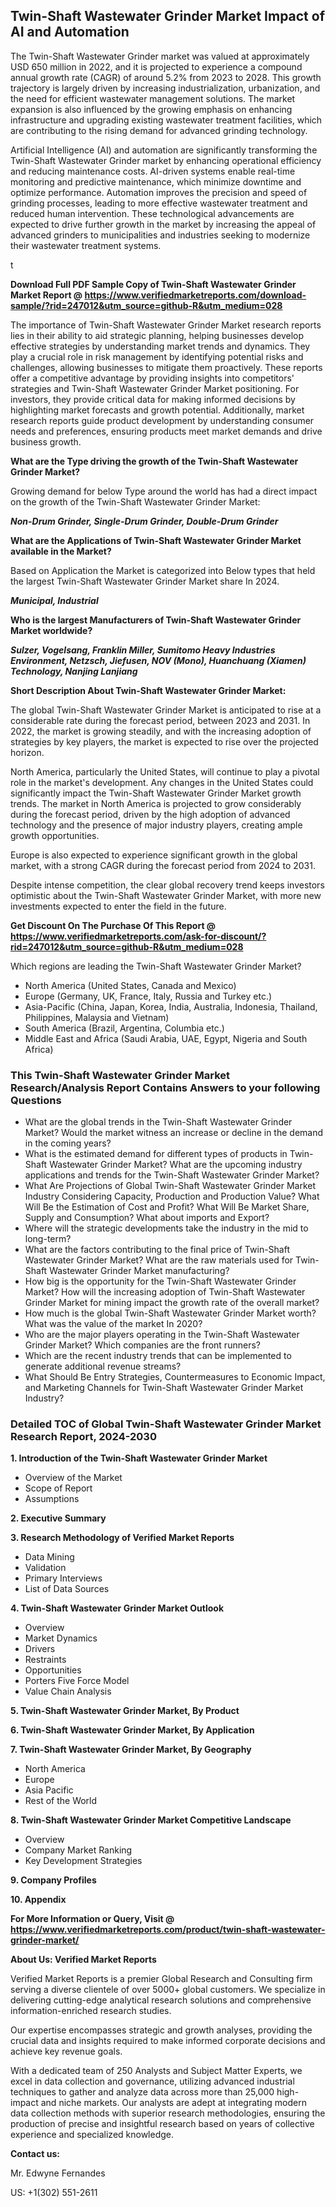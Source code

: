 <h2>Twin-Shaft Wastewater Grinder Market Impact of AI and Automation</h2><p>The Twin-Shaft Wastewater Grinder market was valued at approximately USD 650 million in 2022, and it is projected to experience a compound annual growth rate (CAGR) of around 5.2% from 2023 to 2028. This growth trajectory is largely driven by increasing industrialization, urbanization, and the need for efficient wastewater management solutions. The market expansion is also influenced by the growing emphasis on enhancing infrastructure and upgrading existing wastewater treatment facilities, which are contributing to the rising demand for advanced grinding technology.</p><p>Artificial Intelligence (AI) and automation are significantly transforming the Twin-Shaft Wastewater Grinder market by enhancing operational efficiency and reducing maintenance costs. AI-driven systems enable real-time monitoring and predictive maintenance, which minimize downtime and optimize performance. Automation improves the precision and speed of grinding processes, leading to more effective wastewater treatment and reduced human intervention. These technological advancements are expected to drive further growth in the market by increasing the appeal of advanced grinders to municipalities and industries seeking to modernize their wastewater treatment systems.</p>t</p><p id="" class=""><strong>Download Full PDF Sample Copy of Twin-Shaft Wastewater Grinder Market Report @ <a href="https://www.verifiedmarketreports.com/download-sample/?rid=247012&utm_source=github-R&utm_medium=028" target="_blank">https://www.verifiedmarketreports.com/download-sample/?rid=247012&utm_source=github-R&utm_medium=028</a></strong></p><p>The importance of&nbsp;Twin-Shaft Wastewater Grinder Market research reports lies in their ability to aid strategic planning, helping businesses develop effective strategies by understanding market trends and dynamics. They play a crucial role in risk management by identifying potential risks and challenges, allowing businesses to mitigate them proactively. These reports offer a competitive advantage by providing insights into competitors' strategies and Twin-Shaft Wastewater Grinder Market positioning. For investors, they provide critical data for making informed decisions by highlighting market forecasts and growth potential. Additionally, market research reports guide product development by understanding consumer needs and preferences, ensuring products meet market demands and drive business growth.</p><p><strong>What are the&nbsp;Type driving the growth of the Twin-Shaft Wastewater Grinder Market?</strong></p><p id="" class="">Growing demand for below Type around the world has had a direct impact on the growth of the Twin-Shaft Wastewater Grinder Market:</p><em><strong>Non-Drum Grinder, Single-Drum Grinder, Double-Drum Grinder</strong></em></p><strong>What are the&nbsp;Applications&nbsp;of Twin-Shaft Wastewater Grinder Market available in the Market?</strong></p><p id="" class="">Based on Application the Market is categorized into Below types that held the largest Twin-Shaft Wastewater Grinder Market share In 2024.</p><em><strong>Municipal, Industrial</strong></em></p><strong>Who is the largest Manufacturers of Twin-Shaft Wastewater Grinder Market worldwide?</strong></p><p><em><strong>Sulzer, Vogelsang, Franklin Miller, Sumitomo Heavy Industries Environment, Netzsch, Jiefusen, NOV (Mono), Huanchuang (Xiamen) Technology, Nanjing Lanjiang</strong></em></p><p id="" class=""><strong>Short Description About Twin-Shaft Wastewater Grinder Market:</strong></p><p>The global Twin-Shaft Wastewater Grinder Market is anticipated to rise at a considerable rate during the forecast period, between 2023 and 2031. In 2022, the market is growing steadily, and with the increasing adoption of strategies by key players, the market is expected to rise over the projected horizon.</p><p>North America, particularly the United States, will continue to play a pivotal role in the market's development. Any changes in the United States could significantly impact the Twin-Shaft Wastewater Grinder Market growth trends. The market in North America is projected to grow considerably during the forecast period, driven by the high adoption of advanced technology and the presence of major industry players, creating ample growth opportunities.</p><p>Europe is also expected to experience significant growth in the global market, with a strong CAGR during the forecast period from 2024 to 2031.</p><p>Despite intense competition, the clear global recovery trend keeps investors optimistic about the Twin-Shaft Wastewater Grinder Market, with more new investments expected to enter the field in the future.</p><p id="" class=""><strong>Get Discount On The Purchase Of This Report @ <a href="https://www.verifiedmarketreports.com/ask-for-discount/?rid=247012&utm_source=github-R&utm_medium=028" target="_blank">https://www.verifiedmarketreports.com/ask-for-discount/?rid=247012&utm_source=github-R&utm_medium=028</a></strong></p>Which regions are leading the Twin-Shaft Wastewater Grinder Market?</p><ul><li>North America (United States, Canada and Mexico)</li><li>Europe (Germany, UK, France, Italy, Russia and Turkey etc.)</li><li>Asia-Pacific (China, Japan, Korea, India, Australia, Indonesia, Thailand, Philippines, Malaysia and Vietnam)</li><li>South America (Brazil, Argentina, Columbia etc.)</li><li>Middle East and Africa (Saudi Arabia, UAE, Egypt, Nigeria and South Africa)</li></ul><h3 id="" class="">This Twin-Shaft Wastewater Grinder Market Research/Analysis Report Contains Answers to your following Questions</h3><ul><li>What are the global trends in the Twin-Shaft Wastewater Grinder Market? Would the market witness an increase or decline in the demand in the coming years?</li><li>What is the estimated demand for different types of products in Twin-Shaft Wastewater Grinder Market? What are the upcoming industry applications and trends for the Twin-Shaft Wastewater Grinder Market?</li><li>What Are Projections of Global Twin-Shaft Wastewater Grinder Market Industry Considering Capacity, Production and Production Value? What Will Be the Estimation of Cost and Profit? What Will Be Market Share, Supply and Consumption? What about imports and Export?</li><li>Where will the strategic developments take the industry in the mid to long-term?</li><li>What are the factors contributing to the final price of Twin-Shaft Wastewater Grinder Market? What are the raw materials used for Twin-Shaft Wastewater Grinder Market manufacturing?</li><li>How big is the opportunity for the Twin-Shaft Wastewater Grinder Market? How will the increasing adoption of Twin-Shaft Wastewater Grinder Market for mining impact the growth rate of the overall market?</li><li>How much is the global Twin-Shaft Wastewater Grinder Market worth? What was the value of the market In 2020?</li><li>Who are the major players operating in the Twin-Shaft Wastewater Grinder Market? Which companies are the front runners?</li><li>Which are the recent industry trends that can be implemented to generate additional revenue streams?</li><li>What Should Be Entry Strategies, Countermeasures to Economic Impact, and Marketing Channels for Twin-Shaft Wastewater Grinder Market Industry?</li></ul><h3 id="" class="">Detailed TOC of Global Twin-Shaft Wastewater Grinder Market Research Report, 2024-2030</h3><p id="" class=""><strong>1. Introduction of the Twin-Shaft Wastewater Grinder Market</strong></p><ul><li>Overview of the Market</li><li>Scope of Report</li><li>Assumptions</li></ul><p id="" class=""><strong>2. Executive Summary</strong></p><p id="" class=""><strong>3. Research Methodology of Verified Market Reports</strong></p><ul><li>Data Mining</li><li>Validation</li><li>Primary Interviews</li><li>List of Data Sources</li></ul><p id="" class=""><strong>4. Twin-Shaft Wastewater Grinder Market Outlook</strong></p><ul><li>Overview</li><li>Market Dynamics</li><li>Drivers</li><li>Restraints</li><li>Opportunities</li><li>Porters Five Force Model</li><li>Value Chain Analysis</li></ul><p id="" class=""><strong>5. Twin-Shaft Wastewater Grinder Market, By Product</strong></p><p id="" class=""><strong>6. Twin-Shaft Wastewater Grinder Market, By Application</strong></p><p id="" class=""><strong>7. Twin-Shaft Wastewater Grinder Market, By Geography</strong></p><ul><li>North America</li><li>Europe</li><li>Asia Pacific</li><li>Rest of the World</li></ul><p id="" class=""><strong>8. Twin-Shaft Wastewater Grinder Market Competitive Landscape</strong></p><ul><li>Overview</li><li>Company Market Ranking</li><li>Key Development Strategies</li></ul><p id="" class=""><strong>9. Company Profiles</strong></p><p id="" class=""><strong>10. Appendix</strong></p><p id="" class=""><strong>For More Information or Query, Visit @ <a href="https://www.verifiedmarketreports.com/product/twin-shaft-wastewater-grinder-market/" target="_blank">https://www.verifiedmarketreports.com/product/twin-shaft-wastewater-grinder-market/</a></strong></p><p id="" class=""><strong>About Us: Verified Market Reports</strong></p><p id="" class="">Verified Market Reports is a premier Global Research and Consulting firm serving a diverse clientele of over 5000+ global customers. We specialize in delivering cutting-edge analytical research solutions and comprehensive information-enriched research studies.</p><p id="" class="">Our expertise encompasses strategic and growth analyses, providing the crucial data and insights required to make informed corporate decisions and achieve key revenue goals.</p><p id="" class="">With a dedicated team of 250 Analysts and Subject Matter Experts, we excel in data collection and governance, utilizing advanced industrial techniques to gather and analyze data across more than 25,000 high-impact and niche markets. Our analysts are adept at integrating modern data collection methods with superior research methodologies, ensuring the production of precise and insightful research based on years of collective experience and specialized knowledge.</p><p id="" class=""><strong>Contact us:</strong></p><p id="" class="">Mr. Edwyne Fernandes</p><p id="" class="">US: +1(302) 551-2611</p>